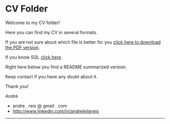 CV Folder
=========

Welcome to my CV folder!

Here you can find my CV in several formats.

If you are not sure about which file is better for you [click here to download the PDF version](https://github.com/reis/cv/raw/master/AndreReis_EN.pdf).

If you know SQL [click here](https://github.com/reis/cv/blob/master/cv.sql).

Right here below you find a README summarized version.

Keep contact if you have any doubt about it.

Thank you!

André

 * andre . reis @ gmail . com
 * http://www.linkedin.com/in/andreleitereis


----